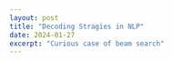 ```yaml
--- 
layout: post
title: "Decoding Stragies in NLP" 
date: 2024-01-27
excerpt: "Curious case of beam search"
---
```


